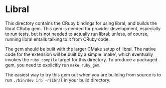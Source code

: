 # Libral

This directory contains the CRuby bindings for using libral, and builds the
libral CRuby gem. This gem is needed for provider development, especially
to run tests, but is not needed to actually run libral; unless, of course,
running libral entails talking to it from CRuby code.

The gem should be built with the larger CMake setup of libral. The native
code for the extension will be built by a simple 'make', which eventually
invokes the `ruby_compile` target for this directory. To produce a
packaged gem, you need to explicitly run `make ruby_gem`.

The easiest way to try this gem out when you are building from source is to
run `./bin/dev irb -rlibral` in your build directory.
